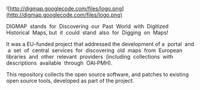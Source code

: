 ![http://digmap.googlecode.com/files/logo.png](http://digmap.googlecode.com/files/logo.png)

DIGMAP  stands  for  Discovering  our  Past  World  with  Digitized  Historical  Maps, but  it  could  stand  also  for  Digging  on  Maps!

It was a EU-funded project that addressed the development of a  portal  and  a  set  of  central  services  for  discovering  old  maps  from  European  libraries  and  other  relevant  providers  (including  collections  with  descriptions  available  through  OAI‐PMH).

This repository collects the open source software, and patches to existing open source tools, developed as part of the project.